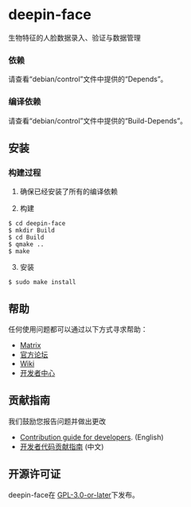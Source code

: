 # deepin-face

生物特征的人脸数据录入、验证与数据管理

### 依赖

请查看“debian/control”文件中提供的“Depends”。

### 编译依赖

请查看“debian/control”文件中提供的“Build-Depends”。

## 安装

### 构建过程

1. 确保已经安装了所有的编译依赖

2. 构建
```
$ cd deepin-face
$ mkdir Build
$ cd Build
$ qmake ..
$ make
```

3. 安装
```
$ sudo make install
```

## 帮助

任何使用问题都可以通过以下方式寻求帮助：

* [Matrix](https://matrix.to/#/#deepin-community:matrix.org)
* [官方论坛](https://bbs.deepin.org/)
* [Wiki](https://wiki.deepin.org/)
* [开发者中心](https://github.com/linuxdeepin/developer-center/issues) 

## 贡献指南

我们鼓励您报告问题并做出更改

* [Contribution guide for developers](https://github.com/linuxdeepin/developer-center/wiki/Contribution-Guidelines-for-Developers-en). (English)
* [开发者代码贡献指南](https://github.com/linuxdeepin/developer-center/wiki/Contribution-Guidelines-for-Developers) (中文)

## 开源许可证

deepin-face在 [GPL-3.0-or-later](LICENSE)下发布。
